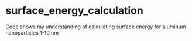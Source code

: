 # surface_energy_calculation
Code shows my understanding of calculating surface energy for aluminum nanoparticles 1-10 nm
